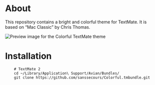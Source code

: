 # About #

This repository contains a bright and colorful theme for TextMate. It is based
on “Mac Classic” by Chris Thomas.

![Preview image for the Colorful TextMate theme](https://raw.github.com/sanssecours/Colorful.tmbundle/master/Preview.png)

# Installation #

```shell
    # TextMate 2
	cd ~/Library/Application\ Support/Avian/Bundles/
	git clone https://github.com/sanssecours/Colorful.tmbundle.git
```

